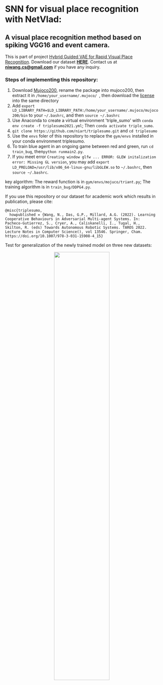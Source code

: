 # SNN for visual place recognition with NetVlad:
## A visual place recognition method based on spiking VGG16 and event camera. 
This is part of project [Hybrid Guided VAE for Rapid Visual Place Recognition](https://github.com/niart/fzj_vpr). 
Download our dataset **[HERE](https://drive.google.com/drive/folders/1oC8KnzzZXLAF_QzLBpGEebBqCXU_yTTT?usp=sharing)**. 
Contact us at **niwang.cs@gmail.com** if you have any inquiry.

### Steps of implementing this repository:
1. Download [Mujoco200](https://www.roboti.us/download.html), rename the package into mujoco200, then extract it in 
   ```/home/your_username/.mujoco/ ```, then download the [license](https://www.roboti.us/license.html) into the same directory
2. Add ```export LD_LIBRARY_PATH=$LD_LIBRARY_PATH:/home/your_username/.mujoco/mujoco200/bin``` to your ```~/.bashrc```, and then ```source ~/.bashrc```
3. Use Anaconda to create a virtual environment 'triple_sumo' with ```conda env create -f triplesumo2021.yml```; Then ```conda activate triple_sumo```.
4. ```git clone https://github.com/niart/triplesumo.git``` and ```cd triplesumo```
5. Use the ```envs``` foler of this repository to replace the ```gym/envs``` installed in your conda environment triplesumo. 
6. To train blue agent in an ongoing game between red and green, run ```cd train_bug```, then```python runmain2.py```. 
7. If you meet error ```Creating window glfw ... ERROR: GLEW initalization error: Missing GL version```, you may add ```export LD_PRELOAD=/usr/lib/x86_64-linux-gnu/libGLEW.so``` to ```~/.bashrc```, then ```source ~/.bashrc```. 

key algorithm:
The reward function is in ```gym/envs/mojuco/triant.py```;
The training algorithm is in ```train_bug/DDPG4.py```.

If you use this repository or our dataset for academic work which results in publication, please cite:
```
@misc{triplesumo,
  howpublished = {Wang, N., Das, G.P., Millard, A.G. (2022). Learning Cooperative Behaviours in Adversarial Multi-agent Systems. In: Pacheco-Gutierrez, S., Cryer, A., Caliskanelli, I., Tugal, H., Skilton, R. (eds) Towards Autonomous Robotic Systems. TAROS 2022. Lecture Notes in Computer Science(), vol 13546. Springer, Cham. https://doi.org/10.1007/978-3-031-15908-4_15} 
```  

Test for generalization of the newly trained model on three new datasets:
<p align="center">
<img src="https://github.com/niart/spiking_VGG16_NetVlad/blob/41f7d54ff79bc87830d4819ba7d17ccc2ac938db/tsne_pictures/Screenshot%20from%202025-02-27%2005-45-24.png" width=60% height=60%>
</p>

